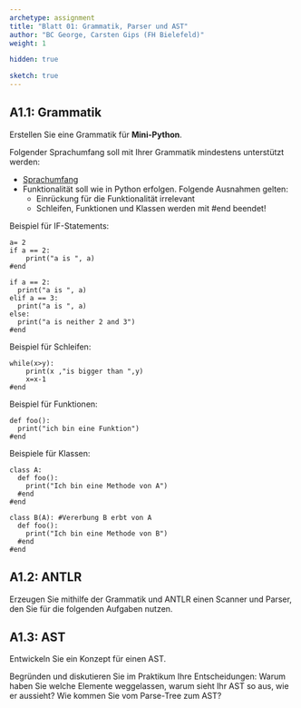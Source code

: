 ```yaml
---
archetype: assignment
title: "Blatt 01: Grammatik, Parser und AST"
author: "BC George, Carsten Gips (FH Bielefeld)"
weight: 1

hidden: true

sketch: true
---
```



## A1.1: Grammatik

Erstellen Sie eine Grammatik für **Mini-Python**.

Folgender Sprachumfang soll mit Ihrer Grammatik mindestens unterstützt werden:
* [Sprachumfang](https://github.com/Compiler-CampusMinden/Mini-Python)
* Funktionalität soll wie in Python erfolgen. Folgende Ausnahmen gelten:
  * Einrückung für die Funktionalität irrelevant
  * Schleifen, Funktionen und Klassen werden mit #end beendet!

Beispiel für IF-Statements:
```python3
a= 2
if a == 2:
    print("a is ", a)
#end
```
```python3
if a == 2:
  print("a is ", a)  
elif a == 3:
  print("a is ", a)  
else:
  print("a is neither 2 and 3")
#end
```
Beispiel für Schleifen:
```python3
while(x>y):
	print(x ,"is bigger than ",y)
	x=x-1
#end
```
Beispiel für Funktionen:
```python3
def foo():
  print("ich bin eine Funktion")
#end
```
Beispiele für Klassen:
```python3
class A:
  def foo():
    print("Ich bin eine Methode von A")
  #end
#end
```
```python3
class B(A): #Vererbung B erbt von A
  def foo():
    print("Ich bin eine Methode von B")
  #end
#end
```


## A1.2: ANTLR

Erzeugen Sie mithilfe der Grammatik und ANTLR einen Scanner und Parser, den Sie für
die folgenden Aufgaben nutzen.


## A1.3: AST

Entwickeln Sie ein Konzept für einen AST.

Begründen und diskutieren Sie im Praktikum Ihre Entscheidungen: Warum haben Sie
welche Elemente weggelassen, warum sieht Ihr AST so aus, wie er aussieht? Wie
kommen Sie vom Parse-Tree zum AST?
